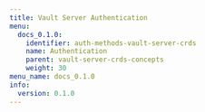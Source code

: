 ```yaml
---
title: Vault Server Authentication
menu:
  docs_0.1.0:
    identifier: auth-methods-vault-server-crds
    name: Authentication
    parent: vault-server-crds-concepts
    weight: 30
menu_name: docs_0.1.0
info:
  version: 0.1.0
---
```


